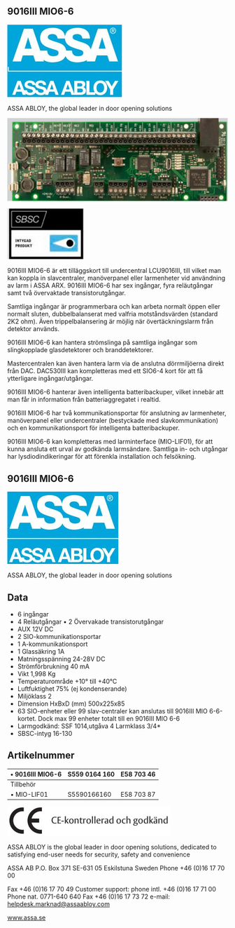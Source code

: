 ## 9016III MIO6-6

![](_page_0_Picture_1.jpeg)

ASSA ABLOY, the global leader in door opening solutions

![](_page_0_Picture_3.jpeg)

![](_page_0_Picture_4.jpeg)

9016III MIO6-6 är ett tilläggskort till undercentral LCU9016III, till vilket man kan koppla in slavcentraler, manöverpanel eller larmenheter vid användning av larm i ASSA ARX. 9016III MIO6-6 har sex ingångar, fyra reläutgångar samt två övervaktade transistorutgångar.

Samtliga ingångar är programmerbara och kan arbeta normalt öppen eller normalt sluten, dubbelbalanserat med valfria motståndsvärden (standard 2K2 ohm). Även trippelbalansering är möjlig när övertäckningslarm från detektor används.

9016III MIO6-6 kan hantera strömslinga på samtliga ingångar som slingkopplade glasdetektorer och branddetektorer.

Mastercentralen kan även hantera larm via de anslutna dörrmiljöerna direkt från DAC. DAC530III kan kompletteras med ett SIO6-4 kort för att få ytterligare ingångar/utgångar.

9016III MIO6-6 hanterar även intelligenta batteribackuper, vilket innebär att man får in information från batteriaggregatet i realtid.

9016III MIO6-6 har två kommunikationsportar för anslutning av larmenheter, manöverpanel eller undercentraler (bestyckade med slavkommunikation) och en kommunikationsport för intelligenta batteribackuper.

9016III MIO6-6 kan kompletteras med larminterface (MIO-LIF01), för att kunna ansluta ett urval av godkända larmsändare. Samtliga in- och utgångar har lysdiodindikeringar för att förenkla installation och felsökning.

## 9016III MIO6-6

![](_page_1_Picture_1.jpeg)

ASSA ABLOY, the global leader in door opening solutions

## **Data**

- 6 ingångar
- 4 Reläutgångar • 2 Övervakade transistorutgångar
- AUX 12V DC
- 2 SIO-kommunikationsportar
- 1 A-kommunikationsport
- 1 Glassäkring 1A
- Matningsspänning 24-28V DC
- Strömförbrukning 40 mA
- Vikt 1,998 Kg
- Temperaturområde +10° till +40°C
- Luftfuktighet 75% (ej kondenserande)
- Miljöklass 2
- Dimension HxBxD (mm) 500x225x85
- 63 SIO-enheter eller 99 slav-centraler kan anslutas till 9016III MIO 6-6-kortet. Dock max 99 enheter totalt till en 9016III MIO 6-6
- Larmgodkänd: SSF 1014,utgåva 4 Larmklass 3/4*
- SBSC-intyg 16-130

## **Artikelnummer**

| • 9016III MIO6-6 | S559 0164 160 | E58 703 46 |
|------------------|---------------|------------|
| Tillbehör        |               |            |
| • MIO-LIF01      | S5590166160   | E58 703 87 |

![](_page_1_Picture_22.jpeg)

ASSA ABLOY is the global leader in door opening solutions, dedicated to satisfying end-user needs for security, safety and convenience

ASSA AB P.O. Box 371 SE-631 05 Eskilstuna Sweden Phone +46 (0)16 17 70 00

Fax +46 (0)16 17 70 49 Customer support: phone intl. +46 (0)16 17 71 00 Phone nat. 0771-640 640 Fax +46 (0)16 17 73 72 e-mail: helpdesk.marknad@assaabloy.com

www.assa.se